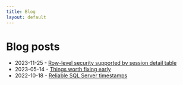 ```yaml
---
title: Blog
layout: default
---
```


# Blog posts

- 2023-11-25 - [Row-level security supported by session detail table](./row-level-security-supported-by-session-detail-table/index.md)
- 2023-05-14 - [Things worth fixing early](./things-worth-fixing-early/index.md)
- 2022-10-18 - [Reliable SQL Server timestamps](./sql-server-reliable-timestamps/index.md)
